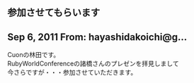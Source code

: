 ## 参加させてもらいます

## Sep 6, 2011 From: hayashidakoichi@g...

Cuonの林田です。  
RubyWorldConferenceの諸橋さんのプレゼンを拝見しまして  
今さらですが・・・参加させていただきます。

